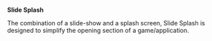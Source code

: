 **Slide Splash**

The combination of a slide-show and a splash screen, Slide Splash is designed to simplify the opening section of a game/application.

